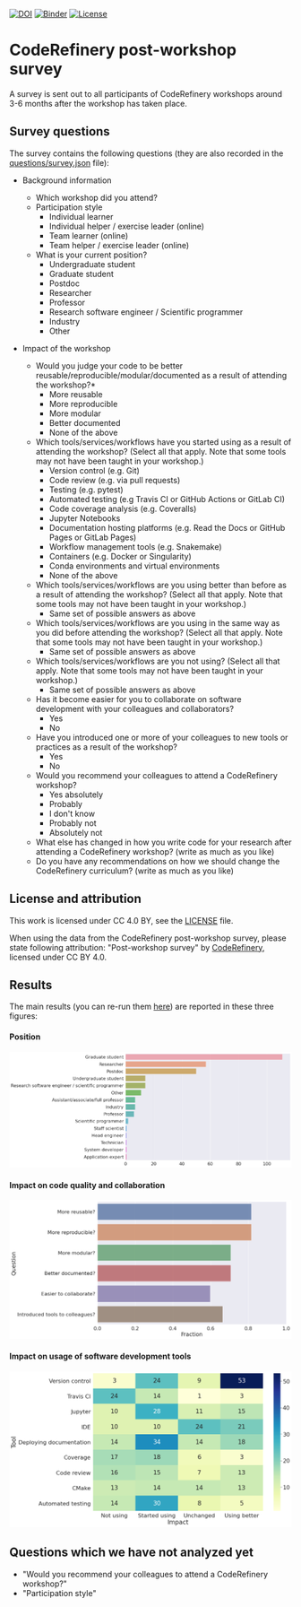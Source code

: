 [![DOI](https://zenodo.org/badge/111420351.svg)](https://zenodo.org/badge/latestdoi/111420351)
[![Binder](https://mybinder.org/badge_logo.svg)](https://mybinder.org/v2/gh/coderefinery/post-workshop-survey/HEAD?filepath=survey_analysis.ipynb)
[![License](https://img.shields.io/badge/license-%20CC--BY-blue.svg)](LICENSE)


# CodeRefinery post-workshop survey

A survey is sent out to all participants of CodeRefinery workshops
around 3-6 months after the workshop has taken place.


## Survey questions

The survey contains the following questions (they are also recorded in the [questions/survey.json](questions/survey.json) file):

- Background information
  - Which workshop did you attend?
  - Participation style
    - Individual learner
    - Individual helper / exercise leader (online)
    - Team learner (online)
    - Team helper / exercise leader (online)
  - What is your current position?
    - Undergraduate student
    - Graduate student
    - Postdoc
    - Researcher
    - Professor
    - Research software engineer / Scientific programmer
    - Industry
    - Other

- Impact of the workshop
  - Would you judge your code to be better reusable/reproducible/modular/documented as a result of attending the workshop?*
    - More reusable
    - More reproducible
    - More modular
    - Better documented
    - None of the above
  - Which tools/services/workflows have you started using as a result of attending the workshop?
    (Select all that apply. Note that some tools may not have been taught in your workshop.)
    - Version control (e.g. Git)
    - Code review (e.g. via pull requests)
    - Testing (e.g. pytest)
    - Automated testing (e.g Travis CI or GitHub Actions or GitLab CI)
    - Code coverage analysis (e.g. Coveralls)
    - Jupyter Notebooks
    - Documentation hosting platforms (e.g. Read the Docs or GitHub Pages or GitLab Pages)
    - Workflow management tools (e.g. Snakemake)
    - Containers (e.g. Docker or Singularity)
    - Conda environments and virtual environments
    - None of the above
  - Which tools/services/workflows are you using better than before as a result of attending the workshop?
    (Select all that apply. Note that some tools may not have been taught in your workshop.)
    - Same set of possible answers as above
  - Which tools/services/workflows are you using in the same way as you did before attending the workshop?
    (Select all that apply. Note that some tools may not have been taught in your workshop.)
    - Same set of possible answers as above
  - Which tools/services/workflows are you not using?
    (Select all that apply. Note that some tools may not have been taught in your workshop.)
    - Same set of possible answers as above
  - Has it become easier for you to collaborate on software development with your colleagues and collaborators?
    - Yes
    - No
  - Have you introduced one or more of your colleagues to new tools or practices as a result of the workshop?
    - Yes
    - No
  - Would you recommend your colleagues to attend a CodeRefinery workshop?
    - Yes absolutely
    - Probably
    - I don't know
    - Probably not
    - Absolutely not
  - What else has changed in how you write code for your research after attending a CodeRefinery workshop?
    (write as much as you like)
  - Do you have any recommendations on how we should change the CodeRefinery curriculum?
    (write as much as you like)


## License and attribution

This work is licensed under CC 4.0 BY, see the [LICENSE](LICENSE) file.

When using the data from the CodeRefinery post-workshop survey, please state following attribution:
"Post-workshop survey" by [CodeRefinery](https://coderefinery.org), licensed under CC BY 4.0.


## Results

The main results (you can re-run them
[here](https://mybinder.org/v2/gh/coderefinery/post-workshop-survey/HEAD?filepath=survey_analysis.ipynb))
are reported in these three figures:


#### Position

![Job title/ position/ occupation](figures/position.png)


#### Impact on code quality and collaboration

![Answers to yes/no questions](figures/yes-no-questions.png)


#### Impact on usage of software development tools

![How tools' usage has changed after attending workshop](figures/heatmap.png)


## Questions which we have not analyzed yet

- "Would you recommend your colleagues to attend a CodeRefinery workshop?"
- "Participation style"
